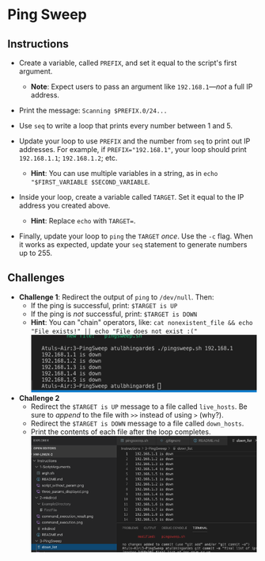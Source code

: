 # Ping Sweep
## Instructions
- Create a variable, called `PREFIX`, and set it equal to the script's first argument.
  - **Note**: Expect users to pass an argument like `192.168.1`—_not_ a full IP address.

- Print the message: `Scanning $PREFIX.0/24...`

- Use `seq` to write a loop that prints every number between 1 and 5.
 
- Update your loop to use `PREFIX` and the number from `seq` to print out IP addresses. For example, if `PREFIX="192.168.1"`, your loop should print `192.168.1.1`; `192.168.1.2`; etc.
  - **Hint**: You can use multiple variables in a string, as in `echo "$FIRST_VARIABLE $SECOND_VARIABLE`.

- Inside your loop, create a variable called `TARGET`. Set it equal to the IP address you created above.
  - **Hint**: Replace `echo` with `TARGET=`.

- Finally, update your loop to `ping` the `TARGET` _once_. Use the `-c` flag. When it works as expected, update your `seq` statement to generate numbers up to 255.

## Challenges
- **Challenge 1**: Redirect the output of `ping` to `/dev/null`. Then:
  - If the ping is successful, print: `$TARGET is UP`
  - If the ping is _not_ successful, print: `$TARGET is DOWN`
  - **Hint**: You can "chain" operators, like: `cat nonexistent_file && echo "File exists!" || echo "File does not exist :("`
![ping sweep](pingsweep.png)
- **Challenge 2**
  - Redirect the `$TARGET is UP` message to a file called `live_hosts`. Be sure to _append_ to the file with `>>` instead of using `>` (why?).
  - Redirect the `$TARGET is DOWN` message to a file called `down_hosts`.
  - Print the contents of each file after the loop completes.
![file update](file_update.png)

